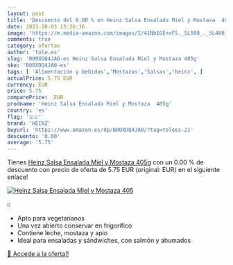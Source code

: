```yaml
---
layout: post
title: 'Descuento del 0.00 % en Heinz Salsa Ensalada Miel y Mostaza  405'
date: 2021-10-03 13:26:36
image: 'https://m.media-amazon.com/images/I/41Nb1GE+eFS._SL500_._SL400_.jpg'
comments: true
category: ofertas
author: 'tole.es'
slug: 'B00XDQ4JA0-es Heinz Salsa Ensalada Miel y Mostaza 405g'
sku: 'B00XDQ4JA0-es'
tags: [ 'Alimentación y bebidas','Mostazas','Salsas','heinz', ]
actualPrice: 5.75 EUR
currency: EUR
price: 5.75
comparePrice:  EUR
prodname: 'Heinz Salsa Ensalada Miel y Mostaza  405g'
country: 'es'
flag: '🇪🇸'
brand: 'HEINZ'
buyurl: 'https://www.amazon.es/dp/B00XDQ4JA0/?tag=tolees-21'
descuento: '0.00'
average: '5.75'
---
```


Tienes [Heinz Salsa Ensalada Miel y Mostaza  405g](https://www.amazon.es/dp/B00XDQ4JA0/?tag=tolees-21) con un 0.00 % de descuento con precio de oferta de 5.75 EUR (original:  EUR) en el siguiente enlace!

[![Heinz Salsa Ensalada Miel y Mostaza  405](https://m.media-amazon.com/images/I/41Nb1GE+eFS._SL500_._SL400_.jpg)](https://www.amazon.es/dp/B00XDQ4JA0/?tag=tolees-21)

ℹ️:

- Apto para vegetarianos
- Una vez abierto conservar en frigorífico
- Contiene leche, mostaza y apio
- Ideal para ensaladas y sándwiches, con salmón y ahumados

[🛒 Accede a la oferta!!](https://www.amazon.es/dp/B00XDQ4JA0/?tag=tolees-21)
